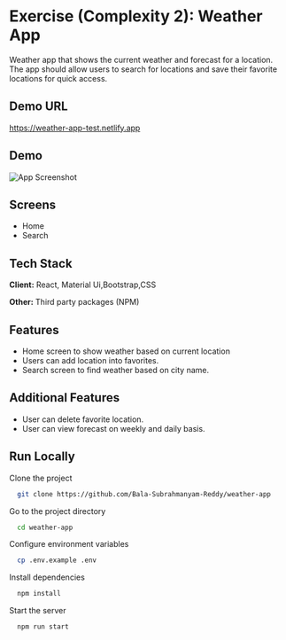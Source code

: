 # Exercise (Complexity 2): Weather App

Weather app that shows the current weather and forecast for a location. The app should allow users to search for locations and save their favorite locations for quick access.

## Demo URL

https://weather-app-test.netlify.app

## Demo

![App Screenshot](https://res.cloudinary.com/dqap9au2g/image/upload/v1684076249/weatherAppGif_qdaur3.gif)

## Screens

- Home
- Search

## Tech Stack

**Client:** React, Material Ui,Bootstrap,CSS

**Other:** Third party packages (NPM)

## Features

- Home screen to show weather based on current location
- Users can add location into favorites.
- Search screen to find weather based on city name.

## Additional Features

- User can delete favorite location.
- User can view forecast on weekly and daily basis.

## Run Locally

Clone the project

```bash
  git clone https://github.com/Bala-Subrahmanyam-Reddy/weather-app
```

Go to the project directory

```bash
  cd weather-app
```

Configure environment variables

```bash
  cp .env.example .env
```

Install dependencies

```bash
  npm install
```

Start the server

```bash
  npm run start
```
